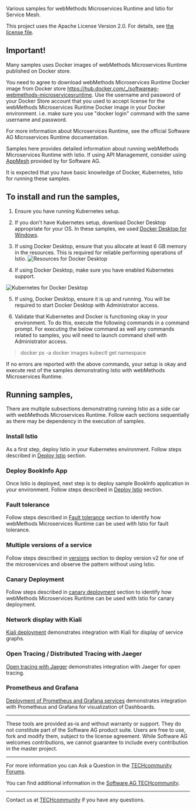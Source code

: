 
Various samples for webMethods Microservices Runtime and Istio for Service Mesh.

This project uses the Apache License Version 2.0. For details, see [the license file](LICENSE).

Important!
--

Many samples uses Docker images of webMethods Microservices Runtime published on Docker store. 

You need to agree to download webMethods Microservices Runtime Docker image from Docker store https://hub.docker.com/_/softwareag-webmethods-microservicesruntime. Use the username and password of your Docker Store account that you used to accept license for the webMethods Microservices Runtime Docker image in your Docker environment. i.e. make sure you use "docker login" command with the same username and password.

For more information about Microservices Runtime, see the official Software AG Microservices Runtime documentation.

Samples here provides detailed information about running webMethods Microservices Runtime with Istio. If using API Management, consider using [AppMesh](https://www.softwareag.com/us/products/api/appmesh/default.html) provided by for Software AG. 

It is expected that you have basic knowledge of Docker, Kubernetes, Istio for running these samples.

## To install and run the samples,
1. Ensure you have running Kubernetes setup. 

2. If you don't have Kubernetes setup, download Docker Desktop appropriate for your OS. In these samples, we used [Docker Desktop for Windows](https://hub.docker.com/editions/community/docker-ce-desktop-windows). 

3. If using Docker Desktop, ensure that you allocate at least 6 GB memory in the resources. This is required for reliable performing operations of Istio.
![Resources for Docker Desktop](../images/dockerDesktopResources.jpg)

4. If using Docker Desktop, make sure you have enabled Kubernetes support. 

![Kubernetes for Docker Desktop](../images/dockerDesktopKubernetes.jpg)

5. If using, Docker Desktop, ensure it is up and running. You will be required to start Docker Desktop with Administrator access.

6. Validate that Kubernetes and Docker is functioning okay in your environment. To do this, execute the following commands in a command prompt. For executing the below command as well any commands related to samples, you will need to launch command shell with Administrator access.

>docker ps -a
>docker images
>kubectl get namespace

If no errors are reported with the above commands, your setup is okay and execute rest of the samples demonstrating Istio with webMethods Microservices Runtime.

## Running samples,

There are multiple subsections demonstrating running Istio as a side car with webMethods Microservices Runtime. Follow each sections sequentially as there may be dependency in the execution of samples.

### Install Istio
As a first step, deploy Istio in your Kubernetes environment. Follow steps described in [Deploy Istio](00-install/README.md) section.

### Deploy BookInfo App
Once Istio is deployed, next step is to deploy sample BookInfo application in your environment. Follow steps described in [Deploy Istio](01-deploy/README.md) section.

### Fault tolerance
Follow steps described in [Fault  tolerance](02-traffic/README.md) section to identify how webMethods Microservices Runtime can be used with Istio for fault tolerance.

### Multiple versions of a service
Follow steps described in [versions](03-testing/README.md) section to deploy version v2 for one of the microservices and observe the pattern without using Istio.

### Canary Deployment
Follow steps described in [canary deployment](04-canary/README.md) section to identify how webMethods Microservices Runtime can be used with Istio for canary deployment.

### Network display with Kiali
[Kiali deployment](05-network-display-kiali/README.md) demonstrates integration with Kiali for display of service graphs.

### Open Tracing / Distributed Tracing with Jaeger
[Open tracing with Jaeger](06-jaeger/README.md) demonstrates integration with Jaeger for open tracing.

### Prometheus and Grafana 
[Deployment of Prometheus and Grafana services](07-Prometheus-Grafana/README.md) demonstrates integration with Prometheus and Grafana for visualization of Dashboards.

______________________
These tools are provided as-is and without warranty or support. They do not constitute part of the Software AG product suite. Users are free to use, fork and modify them, subject to the license agreement. While Software AG welcomes contributions, we cannot guarantee to include every contribution in the master project.	
_____________________
For more information you can Ask a Question in the [TECHcommunity Forums](http://tech.forums.softwareag.com/techjforum/forums/list.page?product=webmethods).

You can find additional information in the [Software AG TECHcommunity](http://techcommunity.softwareag.com/home/-/product/name/webmethods).
_______________________
Contact us at [TECHcommunity](mailto:technologycommunity@softwareag.com?subject=Github/SoftwareAG) if you have any questions.

